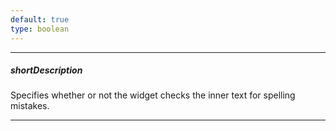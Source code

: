 ```yaml
---
default: true
type: boolean
---
```

---
##### shortDescription
Specifies whether or not the widget checks the inner text for spelling mistakes.

---
